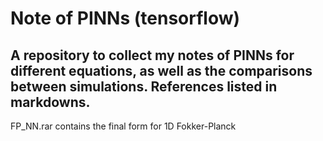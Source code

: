 
  <h1> Note of PINNs (tensorflow) </h1>

<h2> A repository to collect my notes of PINNs for different equations, 
  as well as the comparisons between simulations. References listed in markdowns.</h2>
FP_NN.rar contains the final form for 1D Fokker-Planck
